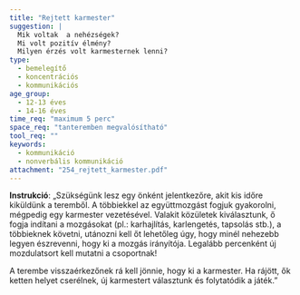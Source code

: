 ```yaml
---
title: "Rejtett karmester"
suggestion: | 
  Mik voltak  a nehézségek?
  Mi volt pozitív élmény?
  Milyen érzés volt karmesternek lenni?
type:
  - bemelegítő
  - koncentrációs
  - kommunikációs
age_group:
  - 12-13 éves
  - 14-16 éves
time_req: "maximum 5 perc"
space_req: "tanteremben megvalósítható"
tool_req: ""
keywords: 
  - kommunikáció
  - nonverbális kommunikáció
attachment: "254_rejtett_karmester.pdf"
---
```


**Instrukció**: „Szükségünk lesz egy önként jelentkezőre, akit kis időre kiküldünk a teremből. A többiekkel az együttmozgást fogjuk gyakorolni, mégpedig egy karmester vezetésével. Valakit közületek kiválasztunk, ő fogja indítani a mozgásokat (pl.: karhajlítás, karlengetés, tapsolás stb.), a többieknek követni, utánozni kell őt lehetőleg úgy, hogy minél nehezebb legyen észrevenni, hogy ki a mozgás irányítója. Legalább percenként új mozdulatsort kell mutatni a csoportnak!

A terembe visszaérkezőnek rá kell jönnie, hogy ki a karmester. Ha rájött, ők ketten helyet cserélnek, új karmestert választunk és folytatódik a játék.”
  
  
